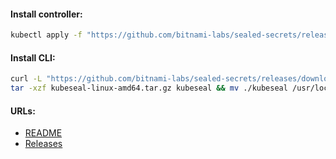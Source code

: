 #### Install controller:
```bash
kubectl apply -f "https://github.com/bitnami-labs/sealed-secrets/releases/download/v0.24.0/controller.yaml"
```

#### Install CLI:
```bash
curl -L "https://github.com/bitnami-labs/sealed-secrets/releases/download/v0.24.0/kubeseal-0.24.0-linux-amd64.tar.gz" -o "kubeseal-linux-amd64.tar.gz" && \
tar -xzf kubeseal-linux-amd64.tar.gz kubeseal && mv ./kubeseal /usr/local/bin/ && rm -f kubeseal-linux-amd64.tar.gz
```

#### URLs:
- [README](https://github.com/bitnami-labs/sealed-secrets/blob/main/README.md)
- [Releases](https://github.com/bitnami-labs/sealed-secrets/releases)
